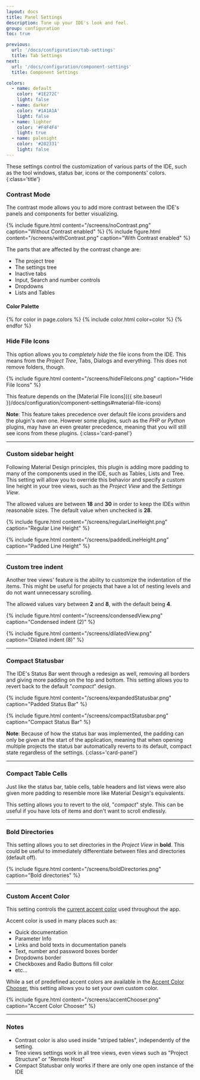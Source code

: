 ```yaml
---
layout: docs
title: Panel Settings
description: Tune up your IDE's look and feel.
group: configuration
toc: true

previous:
  url: '/docs/configuration/tab-settings'
  title: Tab Settings
next:
  url: '/docs/configuration/component-settings'
  title: Component Settings

colors:
  - name: default
    color: '#1E272C'
    light: false
  - name: darker
    color: '#1A1A1A'
    light: false
  - name: lighter
    color: '#F4F4F4'
    light: true
  - name: palenight
    color: '#202331'
    light: false
---
```


These settings control the customization of various parts of the IDE, such as the tool windows, status bar, icons or  the components' colors.
{:class='title'}

### Contrast Mode

The contrast mode allows you to add more contrast between the IDE's panels and components for better visualizing.

{% include figure.html content="/screens/noContrast.png" caption="Without Contrast enabled" %}
{% include figure.html content="/screens/withContrast.png" caption="With Contrast enabled" %}

The parts that are affected by the contrast change are:
- The project tree
- The settings tree
- Inactive tabs
- Input, Search and number controls
- Dropdowns
- Lists and Tables

#### Color Palette

{% for color in page.colors %}
{% include color.html color=color %}
{% endfor %}


### Hide File Icons

This option allows you to _completely hide_ the file icons from the IDE. This means from the _Project Tree_, Tabs, Dialogs and everything. This does not remove folders, though.

{% include figure.html content="/screens/hideFileIcons.png" caption="Hide File Icons" %}

This feature depends on the [Material File Icons]({{ site.baseurl }}/docs/configuration/component-settings#material-file-icons)

**Note**: This feature takes precedence over default file icons providers and the plugin's own one. However some plugins, such as the _PHP_ or _Python_ plugins, may have an even greater precedence, meaning that you will still see icons from these plugins.
{:class='card-panel'}

----
### Custom sidebar height

Following Material Design principles, this plugin is adding more padding to many of the components used in the IDE, such as Tables, Lists and Tree. This setting will allow you to override this behavior and specify a custom line height in your tree views, such as the _Project View_ and the _Settings View_.

The allowed values are between **18** and **30** in order to keep the IDEs within reasonable sizes. The default value when unchecked is **28**.

<div class="masonry">

{% include figure.html content="/screens/regularLineHeight.png" caption="Regular Line Height" %}

{% include figure.html content="/screens/paddedLineHeight.png" caption="Padded Line Height" %}

</div>

----
### Custom tree indent

Another tree views' feature is the ability to customize the indentation of the items. This might be useful for projects that have a lot of nesting levels and do not want unnecessary scrolling.

The allowed values vary between **2** and **8**, with the default being **4**.
<div class="masonry">

{% include figure.html content="/screens/condensedView.png" caption="Condensed indent (2)" %}

{% include figure.html content="/screens/dilatedView.png" caption="Dilated indent (8)" %}

</div>

----
### Compact Statusbar

The IDE's Status Bar went through a redesign as well, removing all borders and giving more padding on the top and bottom. This setting allows you to revert back to the default "_compact_" design.


{% include figure.html content="/screens/expandedStatusbar.png" caption="Padded Status Bar" %}

{% include figure.html content="/screens/compactStatusbar.png" caption="Compact Status Bar" %}

**Note**: Because of how the status bar was implemented, the padding can only be given at the start of the application, meaning that when opening multiple projects the status bar automatically reverts to its default, compact state regardless of the settings.
{:class='card-panel'}

----
### Compact Table Cells

Just like the status bar, table cells, table headers and list views were also given more padding to resemble more like Material Design's equivalents.

This setting allows you to revert to the old, "_compact_" style. This can be useful if you have lots of items and don't want to scroll endlessly.

----
### Bold Directories

This setting allows you to set directories in the _Project View_ in **bold**. This could be useful to immediately differentiate between files and directories (default off).

{% include figure.html content="/screens/boldDirectories.png" caption="Bold directories" %}

----
### Custom Accent Color

This setting controls the [current accent color](custom-accents.md) used throughout the app.

Accent color is used in many places such as:
- Quick documentation
- Parameter Info
- Links and bold texts in documentation panels
- Text, number and password boxes border
- Dropdowns border
- Checkboxes and Radio Buttons fill color
- etc...

While a set of predefined accent colors are available in the [Accent Color Chooser](actions.md), this setting allows you to set your own custom color.

{% include figure.html content="/screens/accentChooser.png" caption="Accent Color Chooser" %}

----
### Notes

- Contrast color is also used inside "striped tables", independently of the setting.
- Tree views settings work in all tree views, even views such as "Project Structure" or "Remote Host"
- Compact Statusbar only works if there are only one open instance of the IDE


